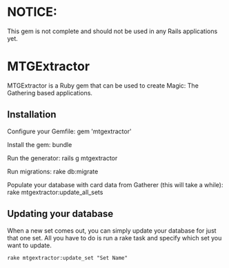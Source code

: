# NOTICE:

This gem is not complete and should not be used in any Rails applications yet.

# MTGExtractor

MTGExtractor is a Ruby gem that can be used to create Magic: The Gathering based
applications.

## Installation

Configure your Gemfile:
    gem 'mtgextractor'

Install the gem:
    bundle

Run the generator:
    rails g mtgextractor

Run migrations:
    rake db:migrate

Populate your database with card data from Gatherer (this will take a while):
    rake mtgextractor:update_all_sets

## Updating your database

When a new set comes out, you can simply update your database for just that one
set. All you have to do is run a rake task and specify which set you want to
update.

    rake mtgextractor:update_set "Set Name"

